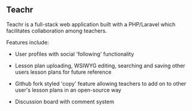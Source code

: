 ## Teachr

Teachr is a full-stack web application built with a PHP/Laravel which facilitates collaboration among teachers.  

Features include:

* User profiles with social 'following' functionality

* Lesson plan uploading, WSIWYG editing, searching and saving other users lesson plans for future reference

* Github fork styled 'copy' feature allowing teachers to add on to other user's lesson plans in an open-source way

* Discussion board with comment system
